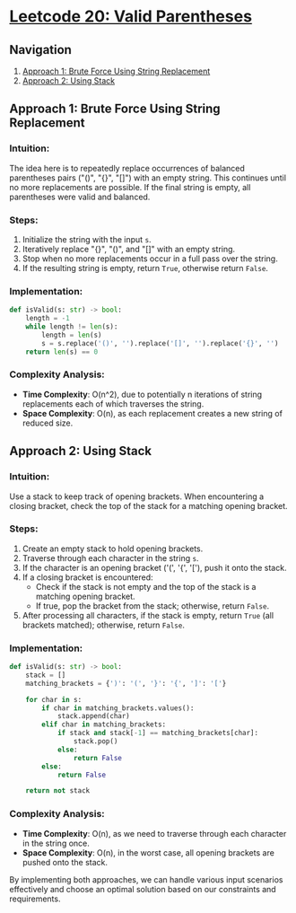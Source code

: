 # [Leetcode 20: Valid Parentheses](https://leetcode.com/problems/valid-parentheses/)

## Navigation
1. [Approach 1: Brute Force Using String Replacement](#approach-1)
2. [Approach 2: Using Stack](#approach-2)

## Approach 1: Brute Force Using String Replacement

### Intuition:
The idea here is to repeatedly replace occurrences of balanced parentheses pairs ("()", "{}", "[]") with an empty string. This continues until no more replacements are possible. If the final string is empty, all parentheses were valid and balanced.

### Steps:
1. Initialize the string with the input `s`.
2. Iteratively replace "{}", "()", and "[]" with an empty string.
3. Stop when no more replacements occur in a full pass over the string.
4. If the resulting string is empty, return `True`, otherwise return `False`.

### Implementation:
```python
def isValid(s: str) -> bool:
    length = -1
    while length != len(s):
        length = len(s)
        s = s.replace('()', '').replace('[]', '').replace('{}', '')
    return len(s) == 0
```

### Complexity Analysis:
- **Time Complexity**: O(n^2), due to potentially n iterations of string replacements each of which traverses the string.
- **Space Complexity**: O(n), as each replacement creates a new string of reduced size.

## Approach 2: Using Stack

### Intuition:
Use a stack to keep track of opening brackets. When encountering a closing bracket, check the top of the stack for a matching opening bracket.

### Steps:
1. Create an empty stack to hold opening brackets.
2. Traverse through each character in the string `s`.
3. If the character is an opening bracket ('(', '{', '['), push it onto the stack.
4. If a closing bracket is encountered:
   - Check if the stack is not empty and the top of the stack is a matching opening bracket.
   - If true, pop the bracket from the stack; otherwise, return `False`.
5. After processing all characters, if the stack is empty, return `True` (all brackets matched); otherwise, return `False`.

### Implementation:
```python
def isValid(s: str) -> bool:
    stack = []
    matching_brackets = {')': '(', '}': '{', ']': '['}

    for char in s:
        if char in matching_brackets.values():
            stack.append(char)
        elif char in matching_brackets:
            if stack and stack[-1] == matching_brackets[char]:
                stack.pop()
            else:
                return False
        else:
            return False

    return not stack
```

### Complexity Analysis:
- **Time Complexity**: O(n), as we need to traverse through each character in the string once.
- **Space Complexity**: O(n), in the worst case, all opening brackets are pushed onto the stack.

By implementing both approaches, we can handle various input scenarios effectively and choose an optimal solution based on our constraints and requirements.

